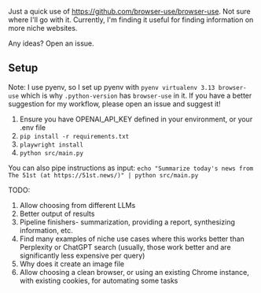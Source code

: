 Just a quick use of https://github.com/browser-use/browser-use. Not sure where I'll go with it. Currently, I'm finding it useful for finding information on more niche websites.

Any ideas? Open an issue.

## Setup
Note: I use pyenv, so I set up pyenv with `pyenv virtualenv 3.13 browser-use` which is why `.python-version` has `browser-use` in it. If you have a better suggestion for my workflow, please open an issue and suggest it!
1. Ensure you have OPENAI_API_KEY defined in your environment, or your .env file
1. `pip install -r requirements.txt`
1. `playwright install`
1. `python src/main.py`

You can also pipe instructions as input: `echo "Summarize today's news from The 51st (at https://51st.news/)" | python src/main.py`

TODO:
1. Allow choosing from different LLMs
1. Better output of results
1. Pipeline finishers- summarization, providing a report, synthesizing information, etc.
1. Find many examples of niche use cases where this works better than Perplexity or ChatGPT search (usually, those work better and are significantly less expensive per query)
1. Why does it create an image file
1. Allow choosing a clean browser, or using an existing Chrome instance, with existing cookies, for automating some tasks